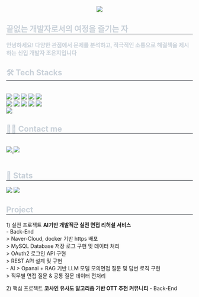 <div align= "center">
    <img src="https://capsule-render.vercel.app/api?type=waving&color=accafb&height=240&text=Welcome!%20😄&animation=scaleIn&fontColor=ffffff&fontSize=70" />
    </div>
    <div style="text-align: left;"> 
    <h2 style="border-bottom: 1px solid #21262d; color: #c9d1d9;"> 끝없는 개발자로서의 여정을 즐기는 자 </h2>  
    <div style="font-weight: 700; font-size: 15px; text-align: left; color: #c9d1d9;"> 안녕하세요! 다양한 관점에서 문제를 분석하고, 적극적인 소통으로 해결책을 제시하는 신입 개발자 조은지입니다 </div> 
    </div>
    <div style="text-align: left;">
    <h2 style="border-bottom: 1px solid #21262d; color: #c9d1d9;"> 🛠️ Tech Stacks </h2> <br> 
    <div style="margin: ; text-align: left;" "text-align: left;"> <img src="https://img.shields.io/badge/Docker-2496ED?style=for-the-badge&logo=Docker&logoColor=white">
          <img src="https://img.shields.io/badge/Figma-F24E1E?style=for-the-badge&logo=Figma&logoColor=white">
          <img src="https://img.shields.io/badge/Git-F05032?style=for-the-badge&logo=Git&logoColor=white">
          <img src="https://img.shields.io/badge/Github-181717?style=for-the-badge&logo=Github&logoColor=white">
          <img src="https://img.shields.io/badge/Java-007396?style=for-the-badge&logo=Java&logoColor=white">
          <br/><img src="https://img.shields.io/badge/MySQL-4479A1?style=for-the-badge&logo=MySQL&logoColor=white">
          <img src="https://img.shields.io/badge/Linux-FCC624?style=for-the-badge&logo=Linux&logoColor=white">
          <img src="https://img.shields.io/badge/Notion-000000?style=for-the-badge&logo=Notion&logoColor=white">
          <img src="https://img.shields.io/badge/Oracle-F80000?style=for-the-badge&logo=Oracle&logoColor=white">
          <img src="https://img.shields.io/badge/Python-3776AB?style=for-the-badge&logo=Python&logoColor=white">
          <br/>
          <img src="https://img.shields.io/badge/Spring-6DB33F?style=for-the-badge&logo=Spring&logoColor=white">
          </div>
    </div>
    <div style="text-align: left;">
    <h2 style="border-bottom: 1px solid #21262d; color: #c9d1d9;"> 🧑‍💻 Contact me </h2> <br> 
    <div style="text-align: left;"> <a href=https://blog.naver.com/l0_y0k0> <img src="https://img.shields.io/badge/Naver-03C75A?style=for-the-badge&logo=Naver&logoColor=white&link=https://blog.naver.com/l0_y0k0"> </a>
         <a href=mailto:ej960224@gmail.com> <img src="https://img.shields.io/badge/Gmail-EA4335?style=for-the-badge&logo=Gmail&logoColor=white&link=mailto:ej960224@gmail.com"> </a>
          </div>  <br> 
    <div style="text-align: left;">  </div> 
    </div>
    <div style="text-align: left;"> 
    <h2 style="border-bottom: 1px solid #21262d; color: #c9d1d9;"> 🏅 Stats </h2> <div style="text-align: left;"> <img src="https://github-readme-stats.vercel.app/api?username=joeunjiii&bg_color=60,9ab2f9,ffffff&title_color=000000&text_color=000000"
         /> <img src="https://github-readme-stats.vercel.app/api/top-langs/?username=joeunjiii&layout=compact&bg_color=60,9ab2f9,ffffff&title_color=000000&text_color=000000"
           /> </div> 
    </div>

<h2 style="border-bottom: 1px solid #21262d; color: #c9d1d9;"> Project </h2>
<p>
1) 실전 프로젝트 <b>AI기반 개발직군 실전 면접 리허설 서비스</b><br>
   - Back-End <br>
    > Naver-Cloud, docker 기반 https 배포 <br>
    > MySQL Database 저장 로그 구현 및 데이터 처리 <br>
    > OAuth2 로그인 API 구현<br>
    > REST API 설계 및 구현<br>
   - AI 
    > Opanai + RAG 기반 LLM 모델 모의면접 질문 및 답변 로직 구현 <br>
    > 직무별 면접 질문 & 공통 질문 데이터 전처리  <br>
</p>
<p>
2) 핵심 프로젝트 <b>코사인 유사도 알고리즘 기반 OTT 추천 커뮤니티</b>
    - Back-End<br>
    
</p>
    
    
